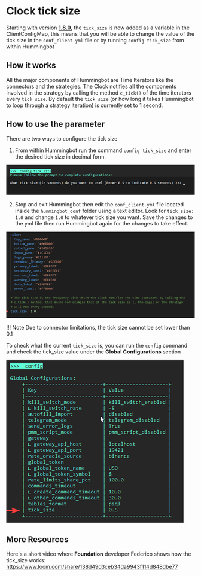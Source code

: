# Clock tick size

Starting with version [**1.8.0**](/release-notes/1.8.0), the `tick_size` is now added as a variable in the ClientConfigMap, this means that you will be able to change the value of the tick size in the `conf_client.yml` file or by running `config tick_size` from within Hummingbot

## How it works

All the major components of Hummingbot are Time Iterators like the connectors and the strategies. The Clock notifies all the components involved in the strategy by calling the method `c_tick()` of the time iterators every `tick_size`. By default the `tick_size` (or how long it takes Hummingbot to loop through a strategy iteration) is currently set to 1 second.

## How to use the parameter

There are two ways to configure the tick size

1. From within Hummingbot run the command `config tick_size` and enter the desired tick size in decimal form.

![](tick_size_a.png)

2. Stop and exit Hummingbot then edit the `conf_client.yml` file located inside the `hummingbot_conf` folder using a text editor. Look for `tick_size: 1.0` and change `1.0` to whatever tick size you want. Save the changes to the yml file then run Hummingbot again for the changes to take effect.

![](tick_size_b.png)

!!! Note
    Due to connector limitations, the tick size cannot be set lower than 0.1

To check what the current `tick_size` is, you can run the `config` command and check the tick_size value under the **Global Configurations** section

![](tick_size_c.png)

## More Resources

Here's a short video where **Foundation** developer Federico shows how the tick_size works: <https://www.loom.com/share/138d49d3ceb34da9943f114d848dbe77>
